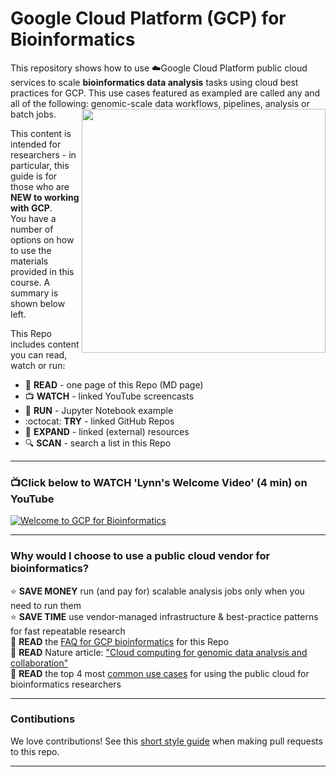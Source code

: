 # Google Cloud Platform (GCP) for Bioinformatics

This repository shows how to use ☁️Google Cloud Platform public cloud services to scale **bioinformatics data analysis** tasks using cloud best practices for GCP.  This use cases featured as exampled are called any and all of the following: genomic-scale data workflows, pipelines, analysis or batch jobs.
<img src="https://github.com/lynnlangit/gcp-for-bioinformatics/raw/master/images/learn-gcp.png" width="390" align="right">

This content is intended for researchers - in particular, this guide is for those who are **NEW to working with GCP**.  
You have a number of options on how to use the materials provided in this course.  A summary is shown below left.


This Repo includes content you can read, watch or run:  

- 📗 **READ** - one page of this Repo (MD page)
- 📺 **WATCH** -  linked YouTube screencasts
- 📙 **RUN** - Jupyter Notebook example
- :octocat: **TRY** - linked GitHub Repos
- 📘 **EXPAND** - linked (external) resources
- 🔍 **SCAN** - search a list in this Repo

---

### 📺Click below to WATCH 'Lynn's Welcome Video' (4 min) on YouTube

[![Welcome to GCP for Bioinformatics](http://img.youtube.com/vi/YoFkSVDlN6k/0.jpg)](http://www.youtube.com/watch?v=YoFkSVDlN6k "Welcome to GCP for Bioinformatics")


-----

### Why would I choose to use a public cloud vendor for bioinformatics?


⭐️ **SAVE MONEY** run (and pay for) scalable analysis jobs only when you need to run them  
⭐️ **SAVE TIME** use vendor-managed infrastructure & best-practice patterns for fast repeatable research   
📗 **READ** the [FAQ for GCP bioinformatics](https://github.com/lynnlangit/gcp-for-bioinformatics/blob/master/1_FAQ.md) for this Repo  
📕 **READ** Nature article: ["Cloud computing for genomic data analysis and collaboration"](https://www.nature.com/articles/nrg.2017.113)  
📗 **READ** the top 4 most [common use cases](https://github.com/lynnlangit/gcp-for-bioinformatics/blob/master/3_USER-STORIES.md) for using the public cloud for bioinformatics researchers

----

### Contibutions

We love contributions! See this [short style guide](https://github.com/lynnlangit/gcp-for-bioinformatics/blob/master/7_CONTRIBUTING.md) when making pull requests to this repo.

---



